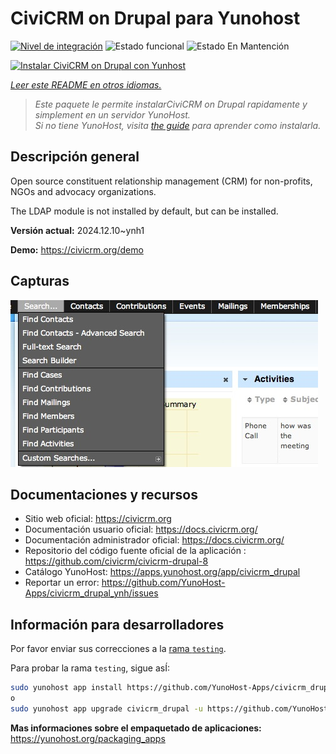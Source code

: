 <!--
Este archivo README esta generado automaticamente<https://github.com/YunoHost/apps/tree/master/tools/readme_generator>
No se debe editar a mano.
-->

# CiviCRM on Drupal para Yunohost

[![Nivel de integración](https://apps.yunohost.org/badge/integration/civicrm_drupal)](https://ci-apps.yunohost.org/ci/apps/civicrm_drupal/)
![Estado funcional](https://apps.yunohost.org/badge/state/civicrm_drupal)
![Estado En Mantención](https://apps.yunohost.org/badge/maintained/civicrm_drupal)

[![Instalar CiviCRM on Drupal con Yunhost](https://install-app.yunohost.org/install-with-yunohost.svg)](https://install-app.yunohost.org/?app=civicrm_drupal)

*[Leer este README en otros idiomas.](./ALL_README.md)*

> *Este paquete le permite instalarCiviCRM on Drupal rapidamente y simplement en un servidor YunoHost.*  
> *Si no tiene YunoHost, visita [the guide](https://yunohost.org/install) para aprender como instalarla.*

## Descripción general

Open source constituent relationship management (CRM) for non-profits, NGOs and advocacy organizations.

The LDAP module is not installed by default, but can be installed.


**Versión actual:** 2024.12.10~ynh1

**Demo:** <https://civicrm.org/demo>

## Capturas

![Captura de CiviCRM on Drupal](./doc/screenshots/screenshot.png)

## Documentaciones y recursos

- Sitio web oficial: <https://civicrm.org>
- Documentación usuario oficial: <https://docs.civicrm.org/>
- Documentación administrador oficial: <https://docs.civicrm.org/>
- Repositorio del código fuente oficial de la aplicación : <https://github.com/civicrm/civicrm-drupal-8>
- Catálogo YunoHost: <https://apps.yunohost.org/app/civicrm_drupal>
- Reportar un error: <https://github.com/YunoHost-Apps/civicrm_drupal_ynh/issues>

## Información para desarrolladores

Por favor enviar sus correcciones a la [rama `testing`](https://github.com/YunoHost-Apps/civicrm_drupal_ynh/tree/testing).

Para probar la rama `testing`, sigue asÍ:

```bash
sudo yunohost app install https://github.com/YunoHost-Apps/civicrm_drupal_ynh/tree/testing --debug
o
sudo yunohost app upgrade civicrm_drupal -u https://github.com/YunoHost-Apps/civicrm_drupal_ynh/tree/testing --debug
```

**Mas informaciones sobre el empaquetado de aplicaciones:** <https://yunohost.org/packaging_apps>
